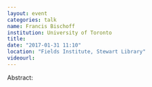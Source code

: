 ```yaml
---
layout: event
categories: talk
name: Francis Bischoff
institution: University of Toronto
title: 
date: "2017-01-31 11:10"
location: "Fields Institute, Stewart Library"
videourl: 
---
```

Abstract: 
